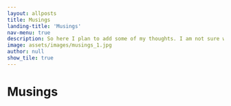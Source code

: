 ```yaml
---
layout: allposts
title: Musings
landing-title: 'Musings'
nav-menu: true
description: So here I plan to add some of my thoughts. I am not sure what I will write here, but I will try to keep it interesting.
image: assets/images/musings_1.jpg
author: null
show_tile: true
---
```


<h1>Musings</h1>


